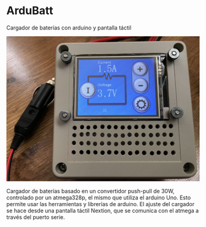 # ArduBatt
Cargador de baterías con arduino y pantalla táctil

![Cargador](/Cargador.jpg)

Cargador de baterías basado en un convertidor push-pull de 30W, controlado por un atmega328p, el mismo que utiliza el arduino Uno. Esto permite usar las herramientas y librerías de arduino. El ajuste del cargador se hace desde una pantalla táctil Nextion, que se comunica con el atmega a través del puerto serie.